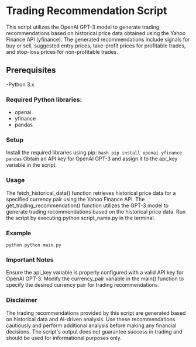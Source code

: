 # Trading Recommendation Script
This script utilizes the OpenAI GPT-3 model to generate trading recommendations based on historical price data obtained using the Yahoo Finance API (yfinance). The generated recommendations include signals for buy or sell, suggested entry prices, take-profit prices for profitable trades, and stop-loss prices for non-profitable trades.

## Prerequisites
-Python 3.x

### Required Python libraries:
- openai
- yfinance
- pandas
 
### Setup
Install the required libraries using pip:
`bash
pip install openai yfinance pandas`
Obtain an API key for OpenAI GPT-3 and assign it to the api_key variable in the script.

### Usage
The fetch_historical_data() function retrieves historical price data for a specified currency pair using the Yahoo Finance API.
The get_trading_recommendation() function utilizes the GPT-3 model to generate trading recommendations based on the historical price data.
Run the script by executing python script_name.py in the terminal.

### Example
`python
python main.py`

### Important Notes
Ensure the api_key variable is properly configured with a valid API key for OpenAI GPT-3.
Modify the currency_pair variable in the main() function to specify the desired currency pair for trading recommendations.

### Disclaimer
The trading recommendations provided by this script are generated based on historical data and AI-driven analysis. Use these recommendations cautiously and perform additional analysis before making any financial decisions. The script's output does not guarantee success in trading and should be used for informational purposes only.
